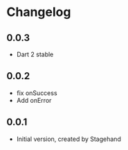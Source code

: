 # Changelog

## 0.0.3

- Dart 2 stable

## 0.0.2

- fix onSuccess
- Add onError

## 0.0.1

- Initial version, created by Stagehand

